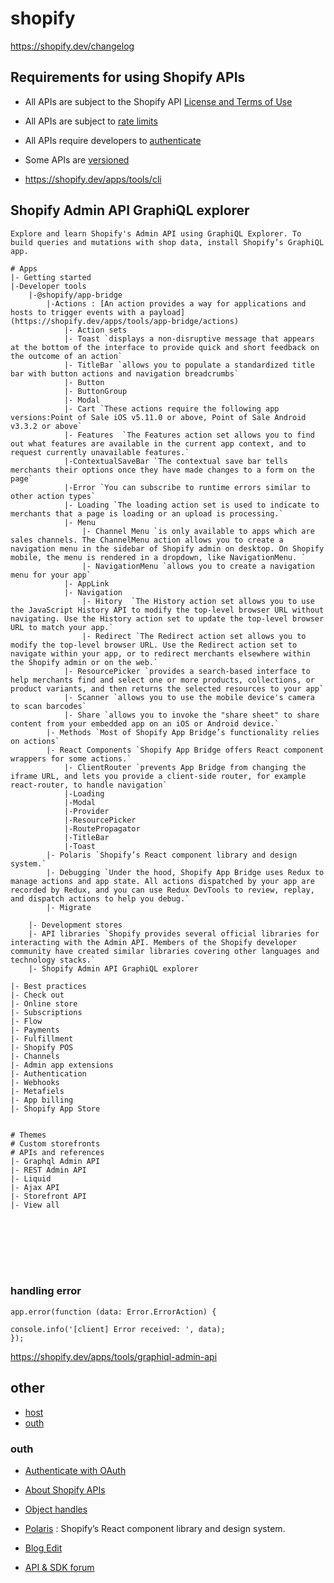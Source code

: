 # shopify


https://shopify.dev/changelog

## Requirements for using Shopify APIs
- All APIs are subject to the Shopify API [License and Terms of Use](https://www.shopify.com/legal/api-terms?shpxid=561dc9ce-BFCA-4BCC-EB43-D2228F6E560C)
- All APIs are subject to [rate limits](https://shopify.dev/api/usage/rate-limits)
- All APIs require developers to [authenticate](https://shopify.dev/apps/auth)
- Some APIs are [versioned](https://shopify.dev/api/usage/versioning)

- https://shopify.dev/apps/tools/cli
## Shopify Admin API GraphiQL explorer
````
Explore and learn Shopify's Admin API using GraphiQL Explorer. To build queries and mutations with shop data, install Shopify’s GraphiQL app.

# Apps
|- Getting started
|-Developer tools
    |-@shopify/app-bridge 
        |-Actions : [An action provides a way for applications and hosts to trigger events with a payload](https://shopify.dev/apps/tools/app-bridge/actions)
            |- Action sets
            |- Toast `displays a non-disruptive message that appears at the bottom of the interface to provide quick and short feedback on the outcome of an action`
            |- TitleBar `allows you to populate a standardized title bar with button actions and navigation breadcrumbs`
            |- Button
            |- ButtonGroup
            |- Modal
            |- Cart `These actions require the following app versions:Point of Sale iOS v5.11.0 or above, Point of Sale Android v3.3.2 or above`
            |- Features  `The Features action set allows you to find out what features are available in the current app context, and to request currently unavailable features.`
            |-ContextualSaveBar `The contextual save bar tells merchants their options once they have made changes to a form on the page`
            |-Error `You can subscribe to runtime errors similar to other action types`
            |- Loading `The loading action set is used to indicate to merchants that a page is loading or an upload is processing.`
            |- Menu
                |- Channel Menu `is only available to apps which are sales channels. The ChannelMenu action allows you to create a navigation menu in the sidebar of Shopify admin on desktop. On Shopify mobile, the menu is rendered in a dropdown, like NavigationMenu. ` 
                |- NavigationMenu `allows you to create a navigation menu for your app`
            |- AppLink
            |- Navigation
                |- Hitory  `The History action set allows you to use the JavaScript History API to modify the top-level browser URL without navigating. Use the History action set to update the top-level browser URL to match your app.`
                |- Redirect `The Redirect action set allows you to modify the top-level browser URL. Use the Redirect action set to navigate within your app, or to redirect merchants elsewhere within the Shopify admin or on the web.`
            |- ResourcePicker `provides a search-based interface to help merchants find and select one or more products, collections, or product variants, and then returns the selected resources to your app`
            |- Scanner `allows you to use the mobile device's camera to scan barcodes`
            |- Share `allows you to invoke the "share sheet" to share content from your embedded app on an iOS or Android device.`
        |- Methods `Most of Shopify App Bridge’s functionality relies on actions`
        |- React Components `Shopify App Bridge offers React component wrappers for some actions.`
            |- ClientRouter `prevents App Bridge from changing the iframe URL, and lets you provide a client-side router, for example react-router, to handle navigation`
            |-Loading
            |-Modal
            |-Provider
            |-ResourcePicker
            |-RoutePropagator
            |-TitleBar
            |-Toast
        |- Polaris `Shopify’s React component library and design system.`
        |- Debugging `Under the hood, Shopify App Bridge uses Redux to manage actions and app state. All actions dispatched by your app are recorded by Redux, and you can use Redux DevTools to review, replay, and dispatch actions to help you debug.`
        |- Migrate

    |- Development stores
    |- API libraries `Shopify provides several official libraries for interacting with the Admin API. Members of the Shopify developer community have created similar libraries covering other languages and technology stacks.`
    |- Shopify Admin API GraphiQL explorer

|- Best practices
|- Check out
|- Online store
|- Subscriptions
|- Flow
|- Payments
|- Fulfillment
|- Shopify POS
|- Channels
|- Admin app extensions
|- Authentication
|- Webhooks
|- Metafiels
|- App billing
|- Shopify App Store


# Themes
# Custom storefronts
# APIs and references
|- Graphql Admin API
|- REST Admin API
|- Liquid
|- Ajax API
|- Storefront API
|- View all





 
    

````
### handling error
```
app.error(function (data: Error.ErrorAction) {
  
console.info('[client] Error received: ', data);
});
```

https://shopify.dev/apps/tools/graphiql-admin-api

## other
- [host](https://shopify.dev/apps/tools/app-bridge/retrieve-the-host)
- [outh](https://shopify.dev/apps/auth/oauth)
### outh
- [Authenticate with OAuth](https://shopify.dev/apps/tools/app-bridge/getting-started)

- [About Shopify APIs](https://shopify.dev/api/usage)

- [Object handles](https://shopify.dev/api/liquid/basics/handle)
- [Polaris](https://polaris.shopify.com/?shpxid=5e04d777-2EFC-4182-E601-662B1504A238) :  Shopify’s React component library and design system.

- [Blog Edit](https://shopify.dev/api/admin-rest/2021-10/resources/blog#top)
- [API & SDK forum](https://community.shopify.com/c/shopify-apis-and-sdks/bd-p/shopify-apis-and-technology?shpxid=6924ff3e-E086-41BD-E1F1-8D17E2DAB5DE)